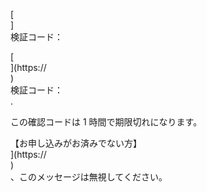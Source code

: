 [<br host>]<br action>検証コード：<br code>

[<br host>](https://<br host>)<br action>検証コード：<br code>.

この確認コードは 1 時間で期限切れになります。

【お申し込みがお済みでない方】<br host>](https://<br host>)<br action>、このメッセージは無視してください。
